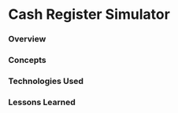 # Cash Register Simulator

### Overview


### Concepts


### Technologies Used


### Lessons Learned
